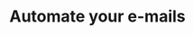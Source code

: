 ---
order: 5
title: Automate your e-mails
icon: /svgs/feature/automate.svg
text: Become superhuman by customizing your emails and automating communication with users throughout the platform
---
